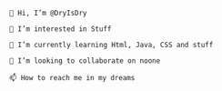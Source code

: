 

    👋 Hi, I’m @DryIsDry

    👀 I’m interested in Stuff

    🌱 I’m currently learning Html, Java, CSS and stuff

    💞️ I’m looking to collaborate on noone

    📫 How to reach me in my dreams

